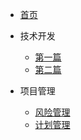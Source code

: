 * [首页](/)

* 技术开发
  * [第一篇](guide/quick-start.md)
  * [第二篇](guide/basics.md)

* 项目管理
  * [风险管理](posts/first-post.md)
  * [计划管理](posts/tech-share.md) 